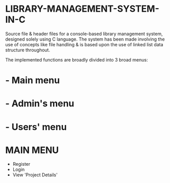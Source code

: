 #  LIBRARY-MANAGEMENT-SYSTEM-IN-C
Source file & header files for a console-based library management system, designed solely using C language. The system has been made involving the use of concepts like file handling & is based upon the use of linked list data structure throughout.

The implemented functions are broadly divided into 3 broad menus:
# - Main menu
# - Admin's menu
# - Users' menu

# MAIN MENU
- Register
- Login
- View 'Project Details'

